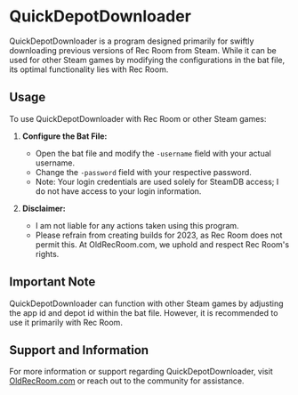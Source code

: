 # QuickDepotDownloader

QuickDepotDownloader is a program designed primarily for swiftly downloading previous versions of Rec Room from Steam. While it can be used for other Steam games by modifying the configurations in the bat file, its optimal functionality lies with Rec Room.

## Usage

To use QuickDepotDownloader with Rec Room or other Steam games:

1. **Configure the Bat File:**
   - Open the bat file and modify the `-username` field with your actual username.
   - Change the `-password` field with your respective password.
   - Note: Your login credentials are used solely for SteamDB access; I do not have access to your login information.

2. **Disclaimer:**
   - I am not liable for any actions taken using this program.
   - Please refrain from creating builds for 2023, as Rec Room does not permit this. At OldRecRoom.com, we uphold and respect Rec Room's rights.

## Important Note

QuickDepotDownloader can function with other Steam games by adjusting the app id and depot id within the bat file. However, it is recommended to use it primarily with Rec Room.

## Support and Information

For more information or support regarding QuickDepotDownloader, visit [OldRecRoom.com](https://www.oldrecroom.com) or reach out to the community for assistance.
